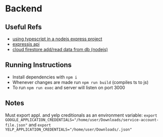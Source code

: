 # Backend

## Useful Refs
- [using typescript in a nodejs express project](https://www.pullrequest.com/blog/intro-to-using-typescript-in-a-nodejs-express-project/)
- [expressjs api](https://expressjs.com/en/4x/api.html#express)
- [cloud firestore add/read data from db (nodejs)](https://firebase.google.com/docs/firestore/quickstart?authuser=0#node.js)

## Running Instructions
- Install dependencies with `npm i`
- Whenever changes are made run `npm run build` (compiles ts to js)
- To run `npm run exec` and server will listen on port 3000

## Notes
Must export appl. and yelp creditionals as an environment variable: `export GOOGLE_APPLICATION_CREDENTIALS="/home/user/Downloads/service-account-file.json"`
and `export YELP_APPLICATION_CREDENTIALS="/home/user/Downloads/.json"`